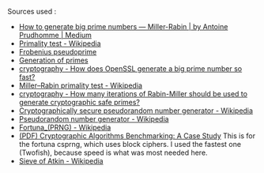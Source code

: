 Sources used :
 - [How to generate big prime numbers — Miller-Rabin | by Antoine Prudhomme | Medium](https://medium.com/@prudywsh/how-to-generate-big-prime-numbers-miller-rabin-49e6e6af32fb)
 - [Primality test - Wikipedia](https://en.wikipedia.org/wiki/Primality_test)
 - [Frobenius pseudoprime](https://en.wikipedia.org/wiki/Frobenius_pseudoprime)
 - [Generation of primes](https://en.wikipedia.org/wiki/Generation_of_primes)
 - [cryptography - How does OpenSSL generate a big prime number so fast?](https://security.stackexchange.com/questions/176394/how-does-openssl-generate-a-big-prime-number-so-fast)
 - [Miller–Rabin primality test - Wikipedia](https://en.wikipedia.org/wiki/Miller%E2%80%93Rabin_primality_test)
 - [cryptography - How many iterations of Rabin-Miller should be used to generate cryptographic safe primes?](https://security.stackexchange.com/questions/4544/how-many-iterations-of-rabin-miller-should-be-used-to-generate-cryptographic-saf)
 - [Cryptographically secure pseudorandom number generator - Wikipedia](https://en.wikipedia.org/wiki/Cryptographically_secure_pseudorandom_number_generator)
 - [Pseudorandom number generator - Wikipedia](https://en.wikipedia.org/wiki/Pseudorandom_number_generator)
 - [Fortuna_(PRNG) - Wikipedia](https://en.wikipedia.org/wiki/Fortuna_%28PRNG%29)
 - [(PDF) Cryptographic Algorithms Benchmarking: A Case Study](https://www.researchgate.net/publication/344783641_Cryptographic_Algorithms_Benchmarking_A_Case_Study)
   This is for the fortuna csprng, which uses block ciphers. I used the fastest one (Twofish), because speed is what was most needed here.
 - [Sieve of Atkin - Wikipedia](https://en.wikipedia.org/wiki/Sieve_of_Atkin)

